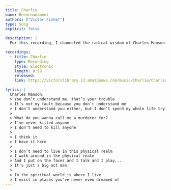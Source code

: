 ```yaml
---
title: Charlie
band: Reenchantment
authors: ["Victor Fisher"]
type: Song
explicit: false

description: |
  For this recording, I channeled the radical wisdom of Charles Manson.

recordings:
  - title: Charlie
    type: Recording
    style: Electronic
    length: 0:58
    released: 
    link: https://victorslibrary.s3.amazonaws.com/music/Charlie/Charlie.mp3

lyrics: |
  Charles Manson:
  > You don’t understand me, that’s your trouble 
  > It’s not my fault because you don’t understand me 
  > I don’t understand you either, but I don’t spend my whole life trying to put the blame over on you because my cigarette didn’t light, or because something didn’t work right 
  >
  > What do you wanna call me a murderer for?
  > I’ve never killed anyone 
  > I don’t need to kill anyone 
  >
  > I think it  
  > I have it here 
  >
  > I don’t need to live in this physical realm 
  > I walk around in the physical realm
  > And I put on the faces and I talk and I play...
  > It's just a big act man
  >
  > In the spiritual world is where I live  
  > I exist in places you’ve never even dreamed of 
---
```

